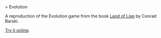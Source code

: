 = Evolution

A reproduction of the Evolution game from the book
[Land of Lisp](http://www.landoflisp.com/) by Conrad Barski.

[Try it online](http://kana.github.com/evolution-js/).
